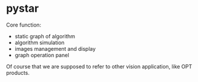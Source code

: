 # pystar

Core function: 

- static graph of algorithm
- algorithm simulation
- images management and display
- graph operation panel

Of course that we are supposed to refer to other vision application, like OPT products.



